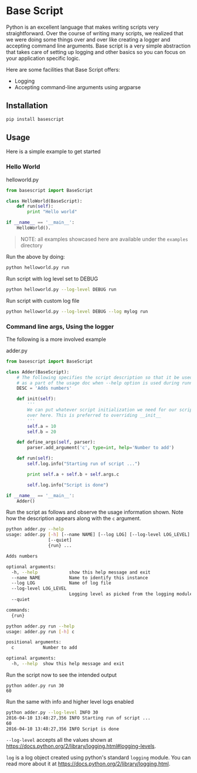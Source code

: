 # Base Script

Python is an excellent language that makes writing scripts very straightforward. Over the course of writing many scripts, we realized that we were doing some things over and over like creating a logger and accepting command line arguments. Base script is a very simple abstraction that takes care of setting up logging and other basics so you can focus on your application specific logic.

Here are some facilities that Base Script offers:
- Logging
- Accepting command-line arguments using argparse

## Installation

``` bash
pip install basescript
```

## Usage

Here is a simple example to get started

### Hello World

helloworld.py
```python
from basescript import BaseScript

class HelloWorld(BaseScript):
    def run(self):
        print "Hello world"

if __name__ == '__main__':
    HelloWorld().
```

> NOTE: all examples showcased here are available under the `examples` directory

Run the above by doing:

```bash
python helloworld.py run
```

Run script with log level set to DEBUG

```bash
python helloworld.py --log-level DEBUG run
```

Run script with custom log file

```bash
python helloworld.py --log-level DEBUG --log mylog run
```

### Command line args, Using the logger
The following is a more involved example

adder.py
```python
from basescript import BaseScript

class Adder(BaseScript):
    # The following specifies the script description so that it be used
    # as a part of the usage doc when --help option is used during running.
    DESC = 'Adds numbers'

    def init(self):
        '''
        We can put whatever script initialization we need for our script
        over here. This is preferred to overriding __init__
        '''
        self.a = 10
        self.b = 20

    def define_args(self, parser):
        parser.add_argument('c', type=int, help='Number to add')

    def run(self):
        self.log.info("Starting run of script ...")

        print self.a + self.b + self.args.c

        self.log.info("Script is done")

if __name__ == '__main__':
    Adder()
```

Run the script as follows and observe the usage information shown. Note how the
description appears along with the `c` argument.
```bash
python adder.py --help
usage: adder.py [-h] [--name NAME] [--log LOG] [--log-level LOG_LEVEL]
                [--quiet]
                {run} ...

Adds numbers

optional arguments:
  -h, --help            show this help message and exit
  --name NAME           Name to identify this instance
  --log LOG             Name of log file
  --log-level LOG_LEVEL
                        Logging level as picked from the logging module
  --quiet

commands:
  {run}
```
```bash
python adder.py run --help
usage: adder.py run [-h] c

positional arguments:
  c           Number to add

optional arguments:
  -h, --help  show this help message and exit
```

Run the script now to see the intended output
```shell
python adder.py run 30
60
```

Run the same with info and higher level logs enabled
```bash
python adder.py --log-level INFO 30
2016-04-10 13:48:27,356 INFO Starting run of script ...
60
2016-04-10 13:48:27,356 INFO Script is done
```

`--log-level` accepts all the values shown at
https://docs.python.org/2/library/logging.html#logging-levels.

`log` is a log object created using python's standard `logging` module. You can
read more about it at https://docs.python.org/2/library/logging.html.
